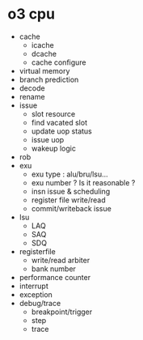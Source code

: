 # o3 cpu   

- cache   
  * icache   
  * dcache    
  * cache configure   
- virtual memory   
- branch prediction  
- decode   
- rename   
- issue   
  * slot resource    
  * find vacated slot    
  * update uop status  
  * issue uop    
  * wakeup logic    
- rob  
- exu   
  * exu type : alu/bru/lsu...      
  * exu number ? Is it reasonable ?    
  * insn issue & scheduling  
  * register file write/read   
  * commit/writeback issue
- lsu   
  - LAQ   
  - SAQ   
  - SDQ   
- registerfile   
  * write/read arbiter   
  * bank number  
- performance counter   
- interrupt    
- exception    
- debug/trace   
  * breakpoint/trigger      
  * step   
  * trace  

